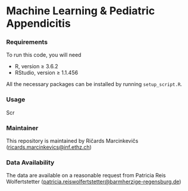 # Machine Learning & Pediatric Appendicitis

### Requirements

To run this code, you will need
- R, version ≥ 3.6.2
- RStudio, version ≥ 1.1.456

All the necessary packages can be installed by running `setup_script.R`.

### Usage

Scr

### Maintainer 

This repository is maintained by Ričards Marcinkevičs ([ricards.marcinkevics@inf.ethz.ch](mailto:ricards.marcinkevics@inf.ethz.ch))

### Data Availability

The data are available on a reasonable request from Patricia Reis Wolfertstetter ([patricia.reiswolfertstetter@barmherzige-regensburg.de](mailto:patricia.reiswolfertstetter@barmherzige-regensburg.de))
